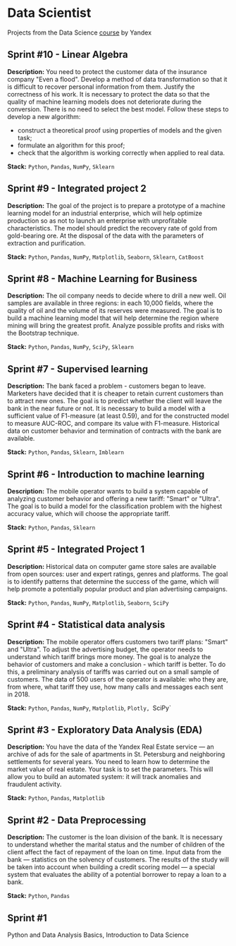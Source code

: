# Data Scientist
Projects from the Data Science [course](https://practicum.yandex.ru/data-scientist/) by Yandex

## Sprint #10 - Linear Algebra

**Description:** You need to protect the customer data of the insurance company "Even a flood". Develop a method of data transformation so that it is difficult to recover personal information from them. Justify the correctness of his work. It is necessary to protect the data so that the quality of machine learning models does not deteriorate during the conversion. There is no need to select the best model. Follow these steps to develop a new algorithm:

* construct a theoretical proof using properties of models and the given task;
* formulate an algorithm for this proof;
* check that the algorithm is working correctly when applied to real data.

**Stack:** `Python`, `Pandas`, `NumPy`, `Sklearn`

## Sprint #9 - Integrated project 2

**Description:** The goal of the project is to prepare a prototype of a machine learning model for an industrial enterprise, which will help optimize production so as not to launch an enterprise with unprofitable characteristics. The model should predict the recovery rate of gold from gold-bearing ore. At the disposal of the data with the parameters of extraction and purification.

**Stack:** `Python`, `Pandas`, `NumPy`, `Matplotlib`, `Seaborn`, `Sklearn`, `CatBoost`

## Sprint #8 - Machine Learning for Business

**Description:** The oil company needs to decide where to drill a new well. Oil samples are available in three regions: in each 10,000 fields, where the quality of oil and the volume of its reserves were measured. The goal is to build a machine learning model that will help determine the region where mining will bring the greatest profit. Analyze possible profits and risks with the Bootstrap technique.

**Stack:** `Python`, `Pandas`, `NumPy`, `SciPy`, `Sklearn`

## Sprint #7 - Supervised learning

**Description:** The bank faced a problem - customers began to leave. Marketers have decided that it is cheaper to retain current customers than to attract new ones. The goal is to predict whether the client will leave the bank in the near future or not. It is necessary to build a model with a sufficient value of F1-measure (at least 0.59), and for the constructed model to measure AUC-ROC, and compare its value with F1-measure. Historical data on customer behavior and termination of contracts with the bank are available.

**Stack:** `Python`, `Pandas`, `Sklearn`, `Imblearn`

## Sprint #6 - Introduction to machine learning

**Description:** The mobile operator wants to build a system capable of analyzing customer behavior and offering a new tariff: "Smart" or "Ultra". The goal is to build a model for the classification problem with the highest accuracy value, which will choose the appropriate tariff.

**Stack:** `Python`, `Pandas`, `Sklearn`

## Sprint #5 - Integrated Project 1

**Description:** Historical data on computer game store sales are available from open sources: user and expert ratings, genres and platforms. The goal is to identify patterns that determine the success of the game, which will help promote a potentially popular product and plan advertising campaigns.

**Stack:** `Python`, `Pandas`, `NumPy`, `Matplotlib`, `Seaborn`, `SciPy`

## Sprint #4 - Statistical data analysis

**Description:** The mobile operator offers customers two tariff plans: "Smart" and "Ultra". To adjust the advertising budget, the operator needs to understand which tariff brings more money. The goal is to analyze the behavior of customers and make a conclusion - which tariff is better. To do this, a preliminary analysis of tariffs was carried out on a small sample of customers. The data of 500 users of the operator is available: who they are, from where, what tariff they use, how many calls and messages each sent in 2018.

**Stack:** `Python`, `Pandas`, `NumPy`, `Matplotlib`, `Plotly, `SciPy`

## Sprint #3 - Exploratory Data Analysis (EDA)

**Description:** You have the data of the Yandex Real Estate service — an archive of ads for the sale of apartments in St. Petersburg and neighboring settlements for several years. You need to learn how to determine the market value of real estate. Your task is to set the parameters. This will allow you to build an automated system: it will track anomalies and fraudulent activity.

**Stack:** `Python`, `Pandas`, `Matplotlib`

## Sprint #2 - Data Preprocessing

**Description:** The customer is the loan division of the bank. It is necessary to understand whether the marital status and the number of children of the client affect the fact of repayment of the loan on time. Input data from the bank — statistics on the solvency of customers. The results of the study will be taken into account when building a credit scoring model — a special system that evaluates the ability of a potential borrower to repay a loan to a bank.

**Stack:** `Python`, `Pandas`

## Sprint #1
Python and Data Analysis Basics, Introduction to Data Science
